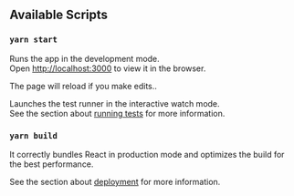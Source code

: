 
## Available Scripts

### `yarn start`

Runs the app in the development mode.\
Open [http://localhost:3000](http://localhost:3000) to view it in the browser.

The page will reload if you make edits.\.


Launches the test runner in the interactive watch mode.\
See the section about [running tests](https://facebook.github.io/create-react-app/docs/running-tests) for more information.

### `yarn build`

It correctly bundles React in production mode and optimizes the build for the best performance.

See the section about [deployment](https://facebook.github.io/create-react-app/docs/deployment) for more information.
